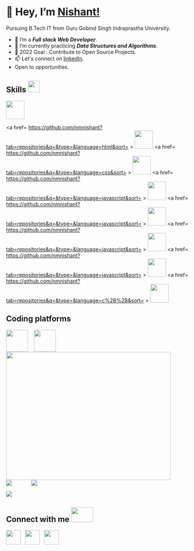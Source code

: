  # 👋 Hey, I’m [Nishant!](https://nmnishant.github.io/portfolio/)
 Pursuing B.Tech IT from Guru Gobind Singh Indraprastha University.
- 👀 I’m a ***Full stack Web Developer***.
- 🌱 I’m currently practicing ***Data Structures and Algorithms***.
- 💞️ 2022 Goal : Contribute to Open Source Projects.
- 📫 Let's connect on [linkedIn](https://www.linkedin.com/in/varun-sharma-9728591a0/).
- Open to opportunities.

<h2> Skills <img src = "https://media2.giphy.com/media/QssGEmpkyEOhBCb7e1/giphy.gif?cid=ecf05e47a0n3gi1bfqntqmob8g9aid1oyj2wr3ds3mg700bl&rid=giphy.gif" width = 32px> </h2>
<a href= https://github.com/nmnishant?tab=repositories&q=&type=&language=javascript&sort= > <img width ='50px' src ='https://raw.githubusercontent.com/rahulbanerjee26/githubAboutMeGenerator/main/icons/reactjs.svg'> </a>

<a href= https://github.com/nmnishant?tab=repositories&q=&type=&language=html&sort= > <img width ='50px' src ='https://raw.githubusercontent.com/rahulbanerjee26/githubAboutMeGenerator/main/icons/html.svg'> </a>
<a href= https://github.com/nmnishant?tab=repositories&q=&type=&language=css&sort= > <img width ='50px' src ='https://raw.githubusercontent.com/rahulbanerjee26/githubAboutMeGenerator/main/icons/css.svg'> </a>
<a href= https://github.com/nmnishant?tab=repositories&q=&type=&language=javascript&sort= > <img width ='50px' src ='https://raw.githubusercontent.com/rahulbanerjee26/githubAboutMeGenerator/main/icons/javascript.svg'> </a>
<a href= https://github.com/nmnishant?tab=repositories&q=&type=&language=javascript&sort= > <img width ='50px' src ='https://raw.githubusercontent.com/rahulbanerjee26/githubAboutMeGenerator/main/icons/nodejs.svg'> </a>
<a href= https://github.com/nmnishant?tab=repositories&q=&type=&language=javascript&sort= > <img width ='50px' src ='https://raw.githubusercontent.com/rahulbanerjee26/githubAboutMeGenerator/main/icons/express.svg'> </a>
<a href= https://github.com/nmnishant?tab=repositories&q=&type=&language=javascript&sort= > <img width ='50px' src ='https://raw.githubusercontent.com/rahulbanerjee26/githubAboutMeGenerator/main/icons/mongodb.svg'> </a>
<a href= https://github.com/nmnishant?tab=repositories&q=&type=&language=c%2B%2B&sort= > <img width ='50px' src ='https://raw.githubusercontent.com/rahulbanerjee26/githubAboutMeGenerator/main/icons/cpp.svg'> </a> 

<h2> Coding platforms</h2>
<a href="https://www.hackerrank.com/nmnishant" target="blank"><img align="center" src="https://raw.githubusercontent.com/rahuldkjain/github-profile-readme-generator/master/src/images/icons/Social/hackerrank.svg" width="60" /></a> &nbsp;&nbsp;
<a href="https://leetcode.com/nmnishant" target="blank"><img align="center" src="https://assets.leetcode.com/static_assets/public/webpack_bundles/images/logo-dark.e99485d9b.svg" width="60" /></a>

<div><a href="https://www.leetcode.com/nmnishant/" target="blank"><img align="center" src="https://leetcode.card.workers.dev/?username=nmnishant&style=default&font=Courier%20New&extension=null" width="450px" height="350px" /></a> </div>

<div>
    <img align="left" src="https://github-readme-stats.vercel.app/api/top-langs?username=nmnishant&show_icons=true&locale=en&layout=compact" />
    <img align="center" style = "padding-left:50px" src="https://github-readme-stats.vercel.app/api?username=nmnishant&show_icons=true&locale=en" /></p>
</div>


<div><img align="center" src="https://github-readme-streak-stats.herokuapp.com/?user=nmnishant&" /></div> 




<h2> Connect with me <img src='https://raw.githubusercontent.com/ShahriarShafin/ShahriarShafin/main/Assets/handshake.gif' width="60px" height="40"> </h2>
<a href = 'https://www.linkedin.com/in/nmnishant/'> <img width = '40px' align= 'center' src="https://raw.githubusercontent.com/rahulbanerjee26/githubAboutMeGenerator/main/icons/linked-in-alt.svg"/></a> &nbsp;
<a href = 'https://www.twitter.com/NM_NISHANT'> <img width = '40px' align= 'center' src="https://raw.githubusercontent.com/rahulbanerjee26/githubAboutMeGenerator/main/icons/twitter.svg"/></a> &nbsp;
<a href = 'https://github.com/nmnishant'> <img width = '40px' align= 'center' src="https://raw.githubusercontent.com/rahulbanerjee26/githubAboutMeGenerator/main/icons/github.svg"/></a>

